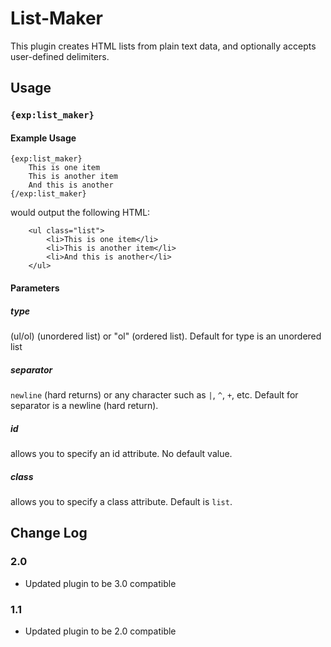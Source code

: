 # List-Maker

This plugin creates HTML lists from plain text data, and
optionally accepts user-defined delimiters.

## Usage

### `{exp:list_maker}`

#### Example Usage

```
{exp:list_maker}
    This is one item
    This is another item
    And this is another
{/exp:list_maker}

```

would output the following HTML:

```
    <ul class="list">
        <li>This is one item</li>
        <li>This is another item</li>
        <li>And this is another</li>
    </ul>
```

#### Parameters

##### type

(ul/ol) (unordered list) or "ol" (ordered list). Default for type is an unordered list

##### separator

`newline` (hard returns) or any character such as `|`, `^`, `+`, etc. Default for separator is a newline (hard return).

##### id

allows you to specify an id attribute. No default value.

##### class

allows you to specify a class attribute. Default is `list`.

## Change Log

### 2.0

- Updated plugin to be 3.0 compatible

### 1.1

- Updated plugin to be 2.0 compatible
